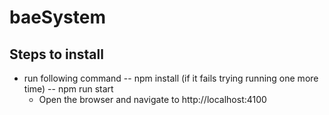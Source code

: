 # baeSystem

## Steps to install
- run following command
	-- npm install (if it fails trying running one more time)
	-- npm run start
	- Open the browser and navigate to http://localhost:4100
